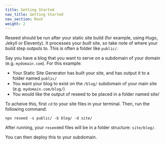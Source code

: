 ```yaml
---
title: Getting Started
nav_title: Getting Started
nav_section: Root
weight: 2
---
```

Reseed should be run after your static site build (for example, using Hugo, Jekyll or Eleventy). It processes your&nbsp;*built*&nbsp;site, so take note of where your build step outputs to. This is often a folder like `public/`.

Say you have a blog that you want to serve on a subdomain of your domain (e.g. `mydomain.com`). For this example:

* Your Static Site Generator has built your site, and has output it to a folder named `public/`
* You want your blog to exist on the `/blog/` subdomain of your main site (e.g. `mydomain.com/blog/`)
* You would like the output of reseed to be placed in a folder named site/

To acheive this, first `cd` to your site files in your terminal. Then, run the following command:

```shell
npx reseed -s public/ -b blog/ -d site/
```

After running, your `reseed`ed files will be in a folder structure: `site/blog/`.

You can then deploy this to your subdomain.

&nbsp;